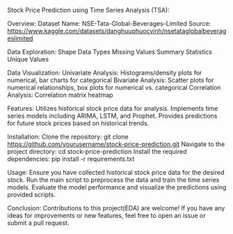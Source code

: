 Stock Price Prediction using Time Series Analysis (TSA):

Overview:
Dataset Name: NSE-Tata-Global-Beverages-Limited
Source: https://www.kaggle.com/datasets/danghuuphuocvinh/nsetataglobalbeverageslimited

Data Exploration:
Shape
Data Types
Missing Values
Summary Statistics
Unique Values

Data Visualization:
Univariate Analysis: Histograms/density plots for numerical, bar charts for categorical
Bivariate Analysis: Scatter plots for numerical relationships, box plots for numerical vs. categorical
Correlation Analysis: Correlation matrix heatmap

Features:
Utilizes historical stock price data for analysis.
Implements time series models including ARIMA, LSTM, and Prophet.
Provides predictions for future stock prices based on historical trends.

Installation:
Clone the repository: git clone https://github.com/yourusername/stock-price-prediction.git
Navigate to the project directory: cd stock-price-prediction
Install the required dependencies: pip install -r requirements.txt

Usage:
Ensure you have collected historical stock price data for the desired stock.
Run the main script to preprocess the data and train the time series models.
Evaluate the model performance and visualize the predictions using provided scripts.

Conclusion:
Contributions to this project(EDA) are welcome! If you have any ideas for improvements or new features, feel free to open an issue or submit a pull request.
